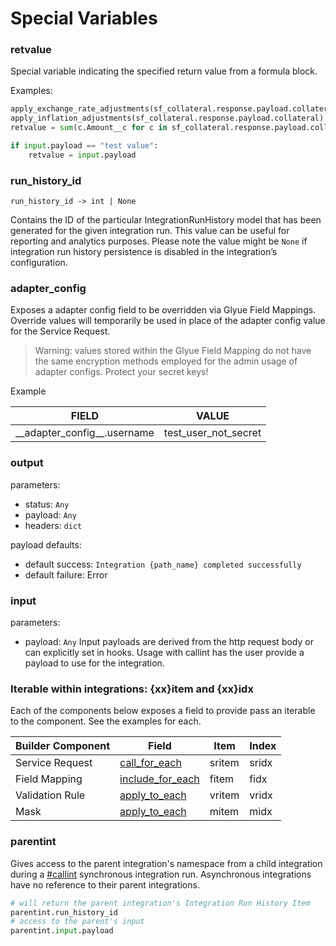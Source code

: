 # Special Variables

### retvalue

Special variable indicating the specified return value from a formula block.

Examples:

```python
apply_exchange_rate_adjustments(sf_collateral.response.payload.collateral)
apply_inflation_adjustments(sf_collateral.response.payload.collateral)
retvalue = sum(c.Amount__c for c in sf_collateral.response.payload.collateral)
```

```python
if input.payload == "test value":
    retvalue = input.payload
```

### run\_history\_id

`run_history_id -> int | None`

Contains the ID of the particular IntegrationRunHistory model that has been generated for the given integration run. This value can be useful for reporting and analytics purposes. Please note the value might be `None` if integration run history persistence is disabled in the integration’s configuration.

### **adapter\_config**

Exposes a adapter config field to be overridden via Glyue Field Mappings. Override values will temporarily be used in place of the adapter config value for the Service Request.

> Warning: values stored within the Glyue Field Mapping do not have the same encryption methods employed for the admin usage of adapter configs. Protect your secret keys!

Example

| FIELD                            | VALUE                   |
| -------------------------------- | ----------------------- |
| \_\_adapter\_config\_\_.username | test\_user\_not\_secret |

### output

parameters:

* status: `Any`
* payload: `Any`
* headers: `dict`

payload defaults:

* default success: `Integration {path_name} completed successfully`
* default failure: Error

### input

parameters:

* payload: `Any` Input payloads are derived from the http request body or can explicitly set in hooks. Usage with callint has the user provide a payload to use for the integration.

### Iterable within integrations: {xx}item and {xx}idx

Each of the components below exposes a field to provide pass an iterable to the component. See the examples for each.

| Builder Component | Field                                                                               | Item   | Index |
| ----------------- | ----------------------------------------------------------------------------------- | ------ | ----- |
| Service Request   | [call\_for\_each](integration\_components/servicerequest.md#callforeach-code)       | sritem | sridx |
| Field Mapping     | [include\_for\_each](integration\_components/fieldmapping.md#includeforeach-code)   | fitem  | fidx  |
| Validation Rule   | [apply\_to\_each](integration\_components/validationrule.md#applyif-code---boolean) | vritem | vridx |
| Mask              | [apply\_to\_each](integration\_components/mask.md#applytoeach-code)                 | mitem  | midx  |

### parentint

Gives access to the parent integration's namespace from a child integration during a [#callint](special\_functions/#callint "mention") synchronous integration run. Asynchronous integrations have no reference to their parent integrations.

```python
# will return the parent integration's Integration Run History Item
parentint.run_history_id 
# access to the parent's input
parentint.input.payload
```

